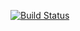 [![Build Status](https://api.shippable.com/projects/5501ea135ab6cc1352996bdc/badge?branchName=master)](https://app.shippable.com/projects/5501ea135ab6cc1352996bdc/builds/latest)